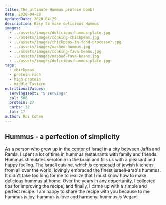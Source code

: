 ```yaml
---
title: The ultimate Hummus protein bomb!
date: 2020-04-29
updatedDate: 2020-04-29
description: Easy to make delicious Hummus
images:
  - ../assets/images/delicious-hummus-plate.jpg
  - ../assets/images/cooking-chickpeas.jpg
  - ../assets/images/chickpeas-in-food-processor.jpg
  - ../assets/images/mashed-hummus.jpg
  - ../assets/images/cooking-fava-beans.jpg
  - ../assets/images/mashed-fava-beans.jpg
  - ../assets/images/delicious-hummus-plate.jpg
tags:
  - chickpeas
  - protein rich
  - high protein
  - middle Eastern
nutritionalValues:
  servingsText: "5 servings"
  cal: 508
  protein: 27
  carbs: 32
  fat: 17
author: Roi Cohen
---
```


## Hummus - a perfection of simplicity

As a person who grew up in the center of Israel in a city between Jaffa and Ramla, I spent a lot of time in hummus restaurants with family and friends. Hummus stimulates serotonin in the brain and fills us with a pleasant and happy feeling. The israeli cuisine, which is composed of jewish kitchens from all over the world, lovingly embraced the finest israeli-arab's hummus.
It didn't take too long for me to realize that I must know how to make delicious hummus at home.
Over the years in any opportunity, I collected tips for improving the recipe, and finally, I came up with a simple and perfect recipe.
I am happy to share the recipe with you because to me hummus is joy, hummus is love and harmony.
hummus is Vegan!

<PrintView fileName="the-ultimate-hummus-protein-bomb"/>
